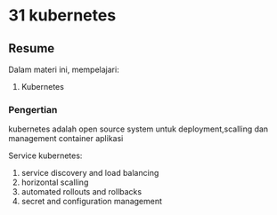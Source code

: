 # 31 kubernetes

## Resume

Dalam materi ini, mempelajari:

1. Kubernetes

### Pengertian

kubernetes adalah open source system untuk deployment,scalling dan management container aplikasi

Service kubernetes:
1. service discovery and load balancing
2. horizontal scalling
3. automated rollouts and rollbacks
4. secret and configuration management
